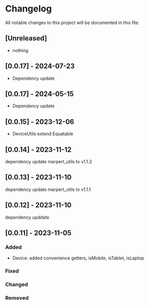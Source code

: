 # Changelog

All notable changes to this project will be documented in this file.


## [Unreleased]
- nothing

## [0.0.17] - 2024-07-23
- Dependency update

## [0.0.17] - 2024-05-15
- Dependency update
 
## [0.0.15] - 2023-12-06
- DeviceUtils extend Equatable 

## [0.0.14] - 2023-11-12
dependency update marpert_utils to v1.1.2

## [0.0.13] - 2023-11-10
dependency update marpert_utils to v1.1.1

## [0.0.12] - 2023-11-10

dependency upddate

## [0.0.11] - 2023-11-05

### Added

- Device: added convenience getters, isMobile, isTablet, isLaptop

### Fixed

### Changed

### Removed